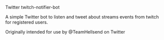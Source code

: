 Twitter twitch-notifier-bot

A simple Twitter bot to listen and tweet about streams events from 
twitch for registered users.

Originally intended for use by @TeamHellsend on Twitter
